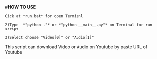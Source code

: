  #**HOW TO USE**


`Cick at *run.bat* for open Termianl`

`2)Type  *"python ."* or *"python __main__.py"* on Terminal for run script`

`3)Select choose "Video[0]" or "Audio[1]"`


This script can download Video or Audio on Youtube by paste URL of Youtube
